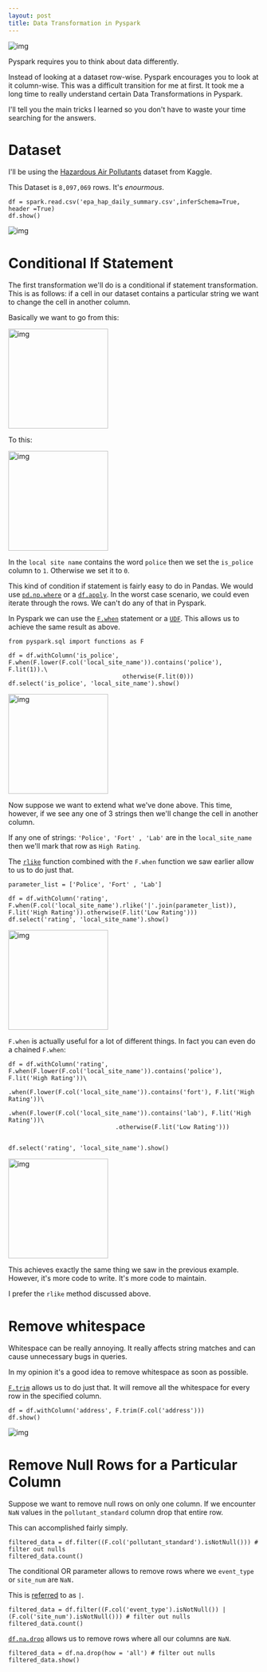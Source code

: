 ```yaml
---
layout: post
title: Data Transformation in Pyspark
---
```


![img](/images/pyspark_hacks/background.png)

Pyspark requires you to think about data differently. 

Instead of looking at a dataset row-wise. Pyspark encourages you to look at it column-wise. This was a difficult transition for me at first. It took me a long time to really understand certain Data Transformations in Pyspark. 

I'll tell you the main tricks I learned so you don't have to waste your time searching for the answers. 


# Dataset

I'll be using the [Hazardous Air Pollutants](https://www.kaggle.com/epa/hazardous-air-pollutants) dataset from Kaggle.

This Dataset is `8,097,069` rows. It's *enourmous*. 

```
df = spark.read.csv('epa_hap_daily_summary.csv',inferSchema=True, header =True)
df.show()
```
![img](/images/pyspark_hacks/spark_show.png)



# Conditional If Statement

The first transformation we'll do is a conditional if statement transformation. This is as follows: if a cell in our dataset contains a particular string we want to change the cell in another column.

Basically we want to go from this:

<img src="/images/pyspark_hacks/pyspark_conditional_if_before.png" alt="img" width="200"/>

<!-- ![img](/images/pyspark_hacks/pyspark_conditional_if_before.png)
 -->
To this:

<img src="/images/pyspark_hacks/pyspark_conditional_if_after.png" alt="img" width="200"/>

<!-- ![img](/images/pyspark_hacks/pyspark_conditional_if_after.png) -->

In the `local site name` contains the word `police` then we set the `is_police` column to `1`. Otherwise we set it to `0`.

This kind of condition if statement is fairly easy to do in Pandas. We would use [`pd.np.where`](https://pandas.pydata.org/pandas-docs/stable/reference/api/pandas.DataFrame.where.html) or a [`df.apply`](https://pandas.pydata.org/pandas-docs/stable/reference/api/pandas.DataFrame.apply.html). In the worst case scenario, we could even iterate through the rows. We can't do any of that in Pyspark.

In Pyspark we can use the [`F.when`](https://spark.apache.org/docs/2.1.0/api/python/pyspark.sql.html#pyspark.sql.functions.when) statement or a [`UDF`](https://spark.apache.org/docs/2.2.0/api/python/pyspark.sql.html#pyspark.sql.functions.udf). This allows us to achieve the same result as above.

```
from pyspark.sql import functions as F

df = df.withColumn('is_police', F.when(F.lower(F.col('local_site_name')).contains('police'), F.lit(1)).\
                                otherwise(F.lit(0)))
df.select('is_police', 'local_site_name').show()
```

<img src="/images/pyspark_hacks/pyspark_conditional_if_after.png" alt="img" width="200"/>
<!-- 
![img](/images/pyspark_hacks/pyspark_conditional_if_after.png) -->



Now suppose we want to extend what we've done above. This time, however, if we see any one of 3 strings then we'll change the cell in another column. 

If any one of strings: `'Police', 'Fort' , 'Lab'` are in the `local_site_name` then we'll mark that row as `High Rating`.

The [`rlike`](https://spark.apache.org/docs/2.2.0/api/python/pyspark.sql.html#pyspark.sql.Column.like) function combined with the `F.when` function we saw earlier allow to us to do just that.


```
parameter_list = ['Police', 'Fort' , 'Lab']

df = df.withColumn('rating', F.when(F.col('local_site_name').rlike('|'.join(parameter_list)), F.lit('High Rating')).otherwise(F.lit('Low Rating')))
df.select('rating', 'local_site_name').show()
```


<img src="/images/pyspark_hacks/pyspark_conditional_if_rlike.png" alt="img" width="200"/>

<!-- ![img](/images/pyspark_hacks/pyspark_conditional_if_rlike.png) -->


`F.when` is actually useful for a lot of different things. In fact you can even do a chained `F.when`:


```
df = df.withColumn('rating', F.when(F.lower(F.col('local_site_name')).contains('police'), F.lit('High Rating'))\
                              .when(F.lower(F.col('local_site_name')).contains('fort'), F.lit('High Rating'))\
                              .when(F.lower(F.col('local_site_name')).contains('lab'), F.lit('High Rating'))\
                              .otherwise(F.lit('Low Rating')))


df.select('rating', 'local_site_name').show()
```

<img src="/images/pyspark_hacks/pyspark_conditional_if_rlike.png" alt="img" width="200"/>

<!-- ![img](/images/pyspark_hacks/pyspark_conditional_if_rlike.png) -->


This achieves exactly the same thing we saw in the previous example. However, it's more code to write. It's more code to maintain. 

I prefer the `rlike` method discussed above. 


# Remove whitespace

Whitespace can be really annoying. It really affects string matches and can cause unnecessary bugs in queries. 

In my opinion it's a good idea to remove whitespace as soon as possible.

[`F.trim`](https://spark.apache.org/docs/2.1.0/api/python/pyspark.sql.html#pyspark.sql.functions.trim) allows us to do just that. It will remove all the whitespace for every row in the specified column.

```
df = df.withColumn('address', F.trim(F.col('address')))
df.show()
```

![img](/images/pyspark_hacks/whitespace_after.png)

# Remove Null Rows for a Particular Column

Suppose we want to remove null rows on only one column. If we encounter `NaN` values in the `pollutant_standard` column drop that entire row. 

This can accomplished fairly simply.

```
filtered_data = df.filter((F.col('pollutant_standard').isNotNull())) # filter out nulls
filtered_data.count()
```

The conditional OR parameter allows to remove rows where we `event_type` or `site_num` are `NaN.`

This is [referred](https://stackoverflow.com/questions/3154132/what-is-the-difference-between-logical-and-conditional-and-or-in-c) to as `|`.


```
filtered_data = df.filter((F.col('event_type').isNotNull()) | (F.col('site_num').isNotNull())) # filter out nulls
filtered_data.count()
```


[`df.na.drop`](https://spark.apache.org/docs/2.2.0/api/python/pyspark.sql.html#pyspark.sql.DataFrame.dropna) allows us to remove rows where all our columns are `NaN`. 


```
filtered_data = df.na.drop(how = 'all') # filter out nulls
filtered_data.show()
```




